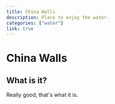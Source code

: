 ```yaml
---
title: China Walls
description: Place to enjoy the water.
categories: ["water"]
link: true
---
```


# China Walls

## What is it?

Really good, that's what it is.